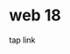 <h1>web 18</h1>
<a href="https://raffneptune-web18.vercel.app" style="color: black; text-decoration: none;">tap link</a>
